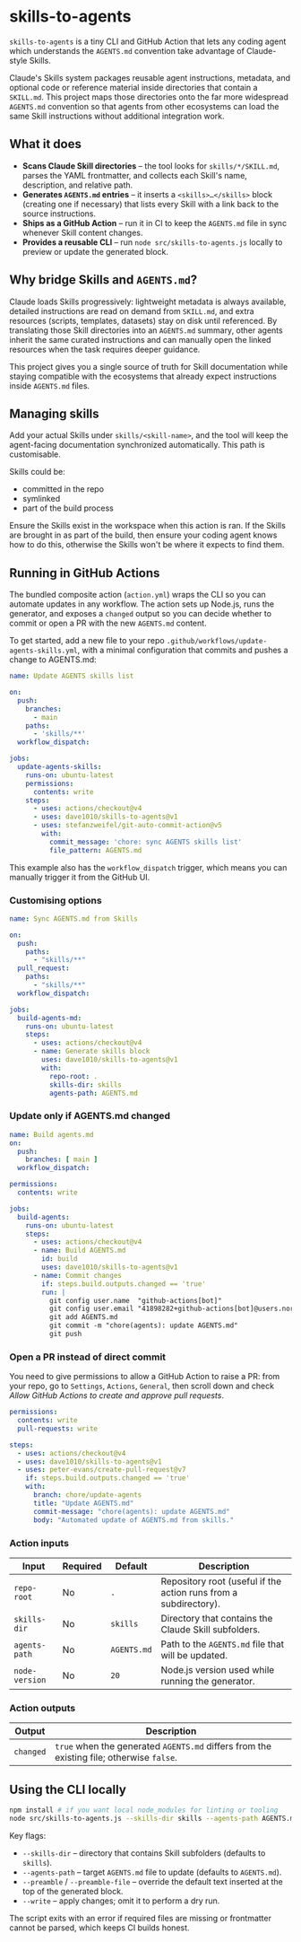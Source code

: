 # skills-to-agents

`skills-to-agents` is a tiny CLI and GitHub Action that lets any coding agent which understands the `AGENTS.md` convention take advantage of Claude-style Skills.

Claude's Skills system packages reusable agent instructions, metadata, and optional code or reference material inside directories that contain a `SKILL.md`. This project maps those directories onto the far more widespread `AGENTS.md` convention so that agents from other ecosystems can load the same Skill instructions without additional integration work.

## What it does

* **Scans Claude Skill directories** – the tool looks for `skills/*/SKILL.md`, parses the YAML frontmatter, and collects each Skill's name, description, and relative path.
* **Generates `AGENTS.md` entries** – it inserts a `<skills>…</skills>` block (creating one if necessary) that lists every Skill with a link back to the source instructions.
* **Ships as a GitHub Action** – run it in CI to keep the `AGENTS.md` file in sync whenever Skill content changes.
* **Provides a reusable CLI** – run `node src/skills-to-agents.js` locally to preview or update the generated block.

## Why bridge Skills and `AGENTS.md`?

Claude loads Skills progressively: lightweight metadata is always available, detailed instructions are read on demand from `SKILL.md`, and extra resources (scripts, templates, datasets) stay on disk until referenced. By translating those Skill directories into an `AGENTS.md` summary, other agents inherit the same curated instructions and can manually open the linked resources when the task requires deeper guidance.

This project gives you a single source of truth for Skill documentation while staying compatible with the ecosystems that already expect instructions inside `AGENTS.md` files.

## Managing skills

Add your actual Skills under `skills/<skill-name>`, and the tool will keep the agent-facing documentation synchronized automatically. This path is customisable.

Skills could be:

- committed in the repo
- symlinked
- part of the build process

Ensure the Skills exist in the workspace when this action is ran.
If the Skills are brought in as part of the build, then ensure your coding agent knows how to do this, otherwise the Skills won't be where it expects to find them.

## Running in GitHub Actions

The bundled composite action (`action.yml`) wraps the CLI so you can automate updates in any workflow. The action sets up Node.js, runs the generator, and exposes a `changed` output so you can decide whether to commit or open a PR with the new `AGENTS.md` content.

To get started, add a new file to your repo `.github/workflows/update-agents-skills.yml`,
with a minimal configuration that commits and pushes a change to AGENTS.md:

```yaml
name: Update AGENTS skills list

on:
  push:
    branches:
      - main
    paths:
      - 'skills/**'
  workflow_dispatch:

jobs:
  update-agents-skills:
    runs-on: ubuntu-latest
    permissions:
      contents: write
    steps:
      - uses: actions/checkout@v4
      - uses: dave1010/skills-to-agents@v1
      - uses: stefanzweifel/git-auto-commit-action@v5
        with:
          commit_message: 'chore: sync AGENTS skills list'
          file_pattern: AGENTS.md
```

This example also has the `workflow_dispatch` trigger, which means you can manually trigger it from the GitHub UI.

### Customising options

```yaml
name: Sync AGENTS.md from Skills

on:
  push:
    paths:
      - "skills/**"
  pull_request:
    paths:
      - "skills/**"
  workflow_dispatch:

jobs:
  build-agents-md:
    runs-on: ubuntu-latest
    steps:
      - uses: actions/checkout@v4
      - name: Generate skills block
        uses: dave1010/skills-to-agents@v1
        with:
          repo-root: .
          skills-dir: skills
          agents-path: AGENTS.md
```

### Update only if AGENTS.md changed

```yaml
name: Build agents.md
on:
  push:
    branches: [ main ]
  workflow_dispatch:

permissions:
  contents: write

jobs:
  build-agents:
    runs-on: ubuntu-latest
    steps:
      - uses: actions/checkout@v4
      - name: Build AGENTS.md
        id: build
        uses: dave1010/skills-to-agents@v1
      - name: Commit changes
        if: steps.build.outputs.changed == 'true'
        run: |
          git config user.name  "github-actions[bot]"
          git config user.email "41898282+github-actions[bot]@users.noreply.github.com"
          git add AGENTS.md
          git commit -m "chore(agents): update AGENTS.md"
          git push
```

### Open a PR instead of direct commit

You need to give permissions to allow a GitHub Action to raise a PR: from your repo, go to `Settings`, `Actions`, `General`, then scroll down and check *Allow GitHub Actions to create and approve pull requests*.

```yaml
permissions:
  contents: write
  pull-requests: write

steps:
  - uses: actions/checkout@v4
  - uses: dave1010/skills-to-agents@v1
  - uses: peter-evans/create-pull-request@v7
    if: steps.build.outputs.changed == 'true'
    with:
      branch: chore/update-agents
      title: "Update AGENTS.md"
      commit-message: "chore(agents): update AGENTS.md"
      body: "Automated update of AGENTS.md from skills."
```
### Action inputs

| Input | Required | Default | Description |
| --- | --- | --- | --- |
| `repo-root` | No | `.` | Repository root (useful if the action runs from a subdirectory). |
| `skills-dir` | No | `skills` | Directory that contains the Claude Skill subfolders. |
| `agents-path` | No | `AGENTS.md` | Path to the `AGENTS.md` file that will be updated. |
| `node-version` | No | `20` | Node.js version used while running the generator. |

### Action outputs

| Output | Description |
| --- | --- |
| `changed` | `true` when the generated `AGENTS.md` differs from the existing file; otherwise `false`. |

## Using the CLI locally

```bash
npm install # if you want local node_modules for linting or tooling
node src/skills-to-agents.js --skills-dir skills --agents-path AGENTS.md --write
```

Key flags:

* `--skills-dir` – directory that contains Skill subfolders (defaults to `skills`).
* `--agents-path` – target `AGENTS.md` file to update (defaults to `AGENTS.md`).
* `--preamble` / `--preamble-file` – override the default text inserted at the top of the generated block.
* `--write` – apply changes; omit it to perform a dry run.

The script exits with an error if required files are missing or frontmatter cannot be parsed, which keeps CI builds honest.
